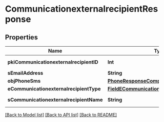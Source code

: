 # CommunicationexternalrecipientResponse

## Properties
Name | Type | Description | Notes
------------ | ------------- | ------------- | -------------
**pkiCommunicationexternalrecipientID** | **Int** | The unique ID of the Communicationexternalrecipient | 
**sEmailAddress** | **String** | The email address. | [optional] 
**objPhoneSms** | [**PhoneResponseCompound**](PhoneResponseCompound.md) |  | [optional] 
**eCommunicationexternalrecipientType** | [**FieldECommunicationexternalrecipientType**](FieldECommunicationexternalrecipientType.md) |  | 
**sCommunicationexternalrecipientName** | **String** | The Name of the Communicationexternalrecipient | 

[[Back to Model list]](../README.md#documentation-for-models) [[Back to API list]](../README.md#documentation-for-api-endpoints) [[Back to README]](../README.md)


